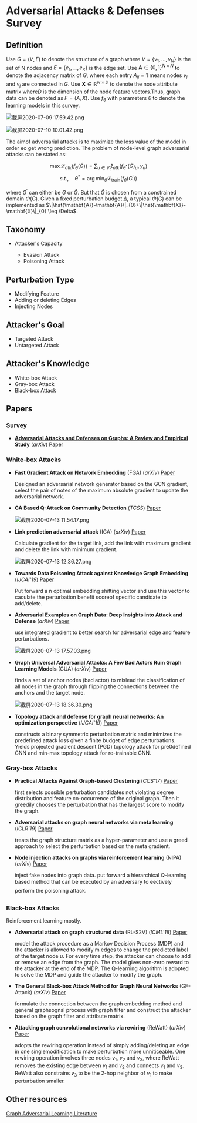 # Adversarial Attacks & Defenses Survey

## Definition

Use $G = (V, E)$ to denote the structure of a graph where $V=\left\{v_{1}, \ldots, v_{N}\right\}$ is the set of N nodes and $E=\left\{e_{1}, \ldots, e_{K}\right\}$ is the edge set. Use $\mathbf{A} \in\{0,1\}^{N \times N}$ to denote the adjacency matrix of $G$, where each entry $A_{ij}=1$ means nodes $v_i$ and $v_j$ are connected in $G$. Use $\mathbf{X} \in \mathbb{R}^{N \times D}$ to denote the node attribute matrix where$D$ is the dimension of the node feature vectors.Thus, graph data can be denoted as $F=(A, X)$. Use $f_\theta$ with parameters $\theta$ to denote the learning models in this survey.

![截屏2020-07-09 17.59.42.png](https://i.loli.net/2020/07/09/YmKLuA3PCRjliGq.png) 

![截屏2020-07-10 10.01.42.png](https://i.loli.net/2020/07/10/zQfRKYEPIS3bkGj.png)

The aimof adversarial attacks is to maximize the loss value of the model in order eo get wrong prediction. The problem of node-level graph adversarial attacks can be stated as: 

$$\max \mathcal{L}_{a t k}\left(f_{\theta}(\hat{G})\right)=\sum_{u \in V_{t}} \ell_{a t k}\left(f_{\theta^{*}}(\hat{G})_{u}, y_{u}\right)$$
$$s.t., \quad \theta^{*}=\arg \min _{\theta} \mathcal{L}_{\text {train}}\left(f_{\theta}\left(G^{\prime}\right)\right)$$

where $G^\prime$ can either be $G$ or $\hat{G}$. But that $\hat{G}$ is chosen from a constrained domain $\Phi(G)$. Given a fixed perturbation budget $\Delta$, a typical $\Phi(G)$ can be implemented as $\|\hat{\mathbf{A}}-\mathbf{A}\|_{0}+\|\hat{\mathbf{X}}-\mathbf{X}\|_{0} \leq \Delta$.

## Taxonomy

- Attacker's Capacity

	- Evasion Attack
	- Poisoning Attack

## Perturbation Type

- Modifying Feature
- Adding or deleting Edges
- Injecting Nodes

## Attacker's Goal

- Targeted Attack
- Untargeted Attack

## Attacker's Knowledge

- White-box Attack
- Gray-box Attack
- Black-box Attack

## Papers

### Survey

- **[Adversarial Attacks and Defenses on Graphs:
A Review and Empirical Study](./note/AdversarialAttacksandDefensesonGraphs-AReviewandEmpiricalStudy.md)** (*arXiv*) [Paper](https://arxiv.org/pdf/2003.00653.pdf)

### White-box Attacks

- **Fast Gradient Attack on Network Embedding** (FGA) (*arXiv*)  [Paper](https://arxiv.org/pdf/1809.02797.pdf)

	Designed an adversarial network generator based on the GCN gradient, select the pair of notes of the maximum absolute gradient to update the adversarial network.
	
- **GA Based Q-Attack on Community Detection** (*TCSS*)  [Paper](https://arxiv.org/pdf/1811.00430.pdf)

	![截屏2020-07-13 11.54.17.png](https://i.loli.net/2020/07/13/fFrmMEqRX4bwgSh.png)

- **Link prediction adversarial attack** (IGA) (*arXiv*) [Paper](https://arxiv.org/pdf/1810.01110.pdf)

	Calculate gradient for the target link, add the link with maximum gradient and delete the link with minimum gradient.

	![截屏2020-07-13 12.36.27.png](https://i.loli.net/2020/07/13/ndzQjPsTVHoFvgY.png)
	
- **Towards Data Poisoning Attack against Knowledge Graph Embedding** (*IJCAI'19*) [Paper](https://www.researchgate.net/profile/Tianhang_Zheng/publication/332751020_Towards_Data_Poisoning_Attack_against_Knowledge_Graph_Embedding/links/5cd079a7a6fdccc9dd91e1cb/Towards-Data-Poisoning-Attack-against-Knowledge-Graph-Embedding.pdf)

	Put forward a n optimal embedding shifting vector and use this vector to caculate the perturbation benefit scoreof specific candidate to add/delete.
	
- **Adversarial Examples on Graph Data: Deep Insights into Attack and Defense** (*arXiv*) [Paper](https://arxiv.org/pdf/1903.01610.pdf)

	use integrated gradient to better search for adversarial edge and feature perturbations.
	
	![截屏2020-07-13 17.57.03.png](https://i.loli.net/2020/07/13/uM7CsrUb1Jknawj.png)
	
- **Graph Universal Adversarial Attacks: A Few Bad Actors Ruin Graph Learning Models** (GUA) (*arXiv*) [Paper](https://arxiv.org/pdf/2002.04784.pdf)

	finds a set of anchor nodes (bad actor) to mislead the classification of all nodes in the graph through flipping the connections between the anchors and the target node.
	
	![截屏2020-07-13 18.36.30.png](https://i.loli.net/2020/07/13/cY3gu4lCnFkLAXD.png)
	
- **Topology attack and defense for graph neural networks: An optimization perspective** (*IJCAI'19*) [Paper](hhttps://arxiv.org/pdf/1906.04214.pdf)

	constructs a binary symmetric perturbation matrix and minimizes the predefined attack loss given a finite budget of edge perturbations. Yields projected gradient descent (PGD) topology attack for pre0defined GNN and min-max topology attack for re-trainable GNN.

### Gray-box Attacks

- **Practical Attacks Against Graph-based Clustering** (*CCS'17*) [Paper](https://arxiv.org/pdf/1708.09056.pdf) 
	
	first selects possible perturbation candidates not violating degree distribution and feature co-occurrence of the original graph. Then it greedily chooses the perturbation that has the largest score to modify the graph. 

- **Adversarial attacks on graph neural networks via meta learning** (*ICLR'19*) [Paper](https://arxiv.org/pdf/1902.08412.pdf)

	treats the graph structure matrix as a hyper-parameter and use  a greed approach to select the perturbation based on the meta gradient.
	
- **Node injection attacks on graphs via reinforcement learning** (NIPA)  (*arXiv*) [Paper](https://arxiv.org/pdf/1909.06543.pdf)

	inject fake nodes into graph data. put forward a hierarchical Q-learning based method that can be executed by an adversary to eectively perform the poisoning attack.

### Black-box Attacks

Reinforcement learning mostly.
 
- **Adversarial attack on graph structured data** (RL-S2V)  (*ICML'18*) [Paper](https://arxiv.org/pdf/1806.02371.pdf) 

	model the attack procedure as a Markov Decision Process (MDP) and the attacker is allowed to modify m edges to change the predicted label of the target node $u$. For every time step, the attacker can choose to add or remove an edge from the graph. The model gives non-zero reward to the attacker at the end of the MDP. The Q-learning algorithm is adopted to solve the MDP and guide the attacker to modify the graph.

- **The General Black-box Attack Method for Graph Neural Networks** (GF-Attack)  (*arXiv*) [Paper](https://arxiv.org/pdf/1908.01297v1.pdf) 

	formulate the connection between the graph embedding method and general graphsognal process with graph filter and construct the attacker based on the graph filter and attribute matrix.

- **Attacking graph convolutional networks via rewiring** (ReWatt)  (*arXiv*) [Paper](https://arxiv.org/pdf/1906.03750.pdf) 

	adopts the rewiring operation instead of simply adding/deleting an edge in one singlemodification to make perturbation more unniticeable. One rewiring operation involves three nodes $v_1$, $v_2$ and $v_3$, where ReWatt removes the existing edge between $v_1$ and $v_2$ and connects $v_1$ and $v_3$. ReWatt also constrains $v_3$ to be the 2-hop neighbor of $v_1$ to make perturbation smaller. 

## Other resources

[Graph Adversarial Learning Literature](https://github.com/safe-graph/graph-adversarial-learning-literature)